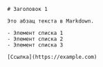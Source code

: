 <!DOCTYPE html>
<html lang="en">
<head>
    <meta charset="UTF-8">
    <meta name="viewport" content="width=device-width, initial-scale=1.0">
<!--     <title>Markdown внутри HTML</title> -->
</head>
<body>
    <!-- Здесь начинается Markdown -->
<!--     asdasd -->
    
    # Заголовок 1
    
    Это абзац текста в Markdown.

    - Элемент списка 1
    - Элемент списка 2
    - Элемент списка 3

    [Ссылка](https://example.com)


</body>
</html>


